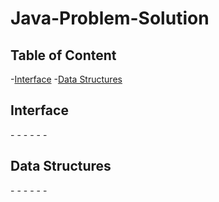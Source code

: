 # Java-Problem-Solution


## Table of Content

-[Interface](#interface)
-[Data Structures](#data-structures)


## Interface
-[]()
-[]()
-[]()
-[]()
-[]()
-[]()

## Data Structures
-[]()
-[]()
-[]()
-[]()
-[]()
-[]()
